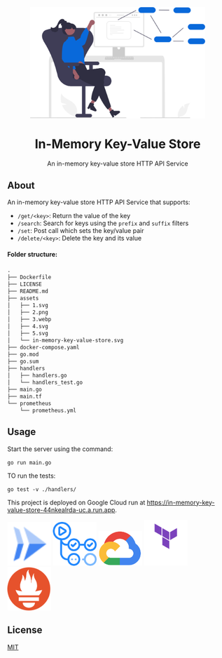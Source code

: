 <div align="center">
<img src="assets/in-memory-key-value-store.svg" height="auto" width="400" />
<br />
<h1>In-Memory Key-Value Store</h1>
<p>
An in-memory key-value store HTTP API Service
</p>
</div>

## About

An in-memory key-value store HTTP API Service that supports:

- `/get/<key>`: Return the value of the key
- `/search`: Search for keys using the `prefix` and `suffix` filters
- `/set`: Post call which sets the key/value pair
- `/delete/<key>`: Delete the key and its value

#### Folder structure:

```shell
.
├── Dockerfile
├── LICENSE
├── README.md
├── assets
│   ├── 1.svg
│   ├── 2.png
│   ├── 3.webp
│   ├── 4.svg
│   ├── 5.svg
│   └── in-memory-key-value-store.svg
├── docker-compose.yaml
├── go.mod
├── go.sum
├── handlers
│   ├── handlers.go
│   └── handlers_test.go
├── main.go
├── main.tf
└── prometheus
    └── prometheus.yml
```

## Usage

Start the server using the command:

```shell
go run main.go
```

TO run the tests:

```shell
go test -v ./handlers/
```

This project is deployed on Google Cloud run at https://in-memory-key-value-store-44nkealrda-uc.a.run.app.

<img src="assets/1.svg" height="auto" width="100" /> <img src="assets/2.png" height="auto" width="100" /> <img src="assets/3.webp" height="auto" width="100" /> <img src="assets/4.svg" height="auto" width="100" /> <img src="assets/5.svg" height="auto" width="100" />

## License

[MIT](https://github.com/iamrajiv/in-memory-key-value-store/blob/main/LICENSE)
